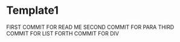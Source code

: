 # Template1
FIRST COMMIT FOR READ ME
SECOND COMMIT FOR PARA
THIRD COMMIT FOR LIST
FORTH COMMIT FOR DIV
